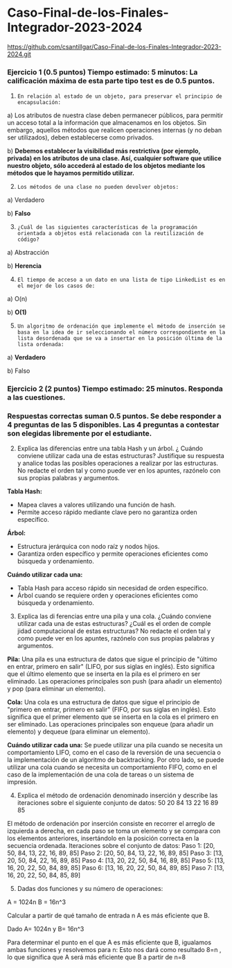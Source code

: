 # Caso-Final-de-los-Finales-Integrador-2023-2024

https://github.com/csantillgar/Caso-Final-de-los-Finales-Integrador-2023-2024.git

### Ejercicio 1 (0.5 puntos) Tiempo estimado: 5 minutos: La calificación máxima de esta parte tipo test es de 0.5 puntos. 

1)     En relación al estado de un objeto, para preservar el principio de encapsulación:

a)    Los atributos de nuestra clase deben permanecer públicos, para permitir un acceso total a la información que almacenamos en los objetos. Sin embargo, aquellos métodos que realicen operaciones internas (y no deban ser utilizados), deben establecerse como privados.

b)    **Debemos establecer la visibilidad más restrictiva (por ejemplo, privada) en los atributos de una clase. Así, cualquier software que utilice nuestro objeto, sólo accederá al estado de los objetos mediante los métodos que le hayamos permitido utilizar.**

2)     Los métodos de una clase no pueden devolver objetos:

a)    Verdadero

b)    **Falso**

3)     ¿Cuál de las siguientes características de la programación orientada a objetos está relacionada con la reutilización de código?

a)    Abstracción

b)    **Herencia**

4)     El tiempo de acceso a un dato en una lista de tipo LinkedList es en el mejor de los casos de:

a)    O(n)

b)    **O(1)**

5)     Un algoritmo de ordenación que implemente el método de inserción se basa en la idea de ir seleccionando el número correspondiente en la lista desordenada que se va a insertar en la posición última de la lista ordenada:

a)    **Verdadero**

b)    Falso

### Ejercicio 2 (2 puntos) Tiempo estimado: 25 minutos. Responda a las cuestiones.
### Respuestas correctas suman 0.5 puntos. Se debe responder a 4 preguntas de las 5 disponibles. Las 4 preguntas a contestar son elegidas libremente por el estudiante.

2) Explica las diferencias entre una tabla Hash y un árbol. ¿ Cuándo conviene utilizar
cada una de estas estructuras? Justifique su respuesta y analice todas las
posibles operaciones a realizar por las estructuras. No redacte el orden tal y
como puede ver en los apuntes, razónelo con sus propias palabras y argumentos.

**Tabla Hash:**
- Mapea claves a valores utilizando una función de hash.
- Permite acceso rápido mediante clave pero no garantiza orden específico.

**Árbol:**
- Estructura jerárquica con nodo raíz y nodos hijos.
- Garantiza orden específico y permite operaciones eficientes como búsqueda y ordenamiento.

**Cuándo utilizar cada una:**
- Tabla Hash para acceso rápido sin necesidad de orden específico.
- Árbol cuando se requiere orden y operaciones eficientes como búsqueda y ordenamiento.


3) Explica las di ferencias entre una pila y una cola. ¿Cuándo conviene utilizar cada
una de estas estructuras? ¿Cuál es el orden de comple jidad computacional de
estas estructuras? No redacte el orden tal y como puede ver en los apuntes,
razónelo con sus propias palabras y argumentos.

**Pila:** 
Una pila es una estructura de datos que sigue el principio de "último en entrar, primero en salir" (LIFO, por sus siglas en inglés). Esto significa que el último elemento que se inserta en la pila es el primero en ser eliminado. Las operaciones principales son push (para añadir un elemento) y pop (para eliminar un elemento).

**Cola:**
 Una cola es una estructura de datos que sigue el principio de "primero en entrar, primero en salir" (FIFO, por sus siglas en inglés). Esto significa que el primer elemento que se inserta en la cola es el primero en ser eliminado. Las operaciones principales son enqueue (para añadir un elemento) y dequeue (para eliminar un elemento).

**Cuándo utilizar cada una:** 
Se puede utilizar una pila cuando se necesita un comportamiento LIFO, como en el caso de la reversión de una secuencia o la implementación de un algoritmo de backtracking. Por otro lado, se puede utilizar una cola cuando se necesita un comportamiento FIFO, como en el caso de la implementación de una cola de tareas o un sistema de impresión.


4) Explica el método de ordenación denominado inserción y describe las
iteraciones sobre el siguiente conjunto de datos:
50 20 84 13 22 16 89 85


El método de ordenación por inserción consiste en recorrer el arreglo de izquierda a derecha, en cada paso se toma un elemento y se compara con los elementos anteriores, insertándolo en la posición correcta en la secuencia ordenada.
Iteraciones sobre el conjunto de datos:
Paso 1: [20, 50, 84, 13, 22, 16, 89, 85]
Paso 2: [20, 50, 84, 13, 22, 16, 89, 85]
Paso 3: [13, 20, 50, 84, 22, 16, 89, 85]
Paso 4: [13, 20, 22, 50, 84, 16, 89, 85]
Paso 5: [13, 16, 20, 22, 50, 84, 89, 85]
Paso 6: [13, 16, 20, 22, 50, 84, 89, 85]
Paso 7: [13, 16, 20, 22, 50, 84, 85, 89]

5) Dadas dos funciones y su número de operaciones:

A = 1024n
B = 16n^3 

Calcular a partir de qué tamaño de entrada n A es más eficiente que B.

Dado A= 1024n y B= 16n^3

Para determinar el punto en el que A es más eficiente que B, igualamos ambas funciones y resolvemos para n:
Esto nos dará como resultado 8=n , lo que significa que A será más eficiente que B a partir de n=8
